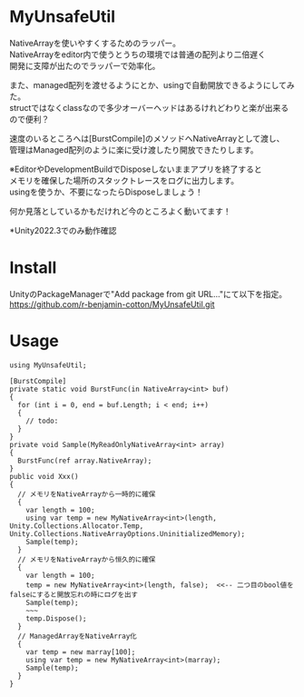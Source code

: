 # MyUnsafeUtil
NativeArrayを使いやすくするためのラッパー。\
NativeArrayをeditor内で使うとうちの環境では普通の配列より二倍遅く\
開発に支障が出たのでラッパーで効率化。

また、managed配列を渡せるようにとか、usingで自動開放できるようにしてみた。\
structではなくclassなので多少オーバーヘッドはあるけれどわりと楽が出来るので便利？

速度のいるところへは[BurstCompile]のメソッドへNativeArrayとして渡し、\
管理はManaged配列のように楽に受け渡したり開放できたりします。

※EditorやDevelopmentBuildでDisposeしないままアプリを終了すると\
メモリを確保した場所のスタックトレースをログに出力します。\
usingを使うか、不要になったらDisposeしましょう！


何か見落としているかもだけれど今のところよく動いてます！

*Unity2022.3でのみ動作確認

# Install
UnityのPackageManagerで"Add package from git URL..."にて以下を指定。\
https://github.com/r-benjamin-cotton/MyUnsafeUtil.git


# Usage
```
using MyUnsafeUtil;
```

```
[BurstCompile]
private static void BurstFunc(in NativeArray<int> buf)
{
  for (int i = 0, end = buf.Length; i < end; i++)
  {
    // todo:
  }
}
private void Sample(MyReadOnlyNativeArray<int> array)
{
  BurstFunc(ref array.NativeArray);
}
public void Xxx()
{
  // メモリをNativeArrayから一時的に確保
  {
    var length = 100;
    using var temp = new MyNativeArray<int>(length, Unity.Collections.Allocator.Temp, Unity.Collections.NativeArrayOptions.UninitializedMemory);
    Sample(temp);
  }
  // メモリをNativeArrayから恒久的に確保
  {
    var length = 100;
    temp = new MyNativeArray<int>(length, false);  <<-- 二つ目のbool値をfalseにすると開放忘れの時にログを出す
    Sample(temp);
    ~~~
    temp.Dispose();
  }
  // ManagedArrayをNativeArray化
  {
    var temp = new marray[100];
    using var temp = new MyNativeArray<int>(marray);
    Sample(temp);
  }
}
```

